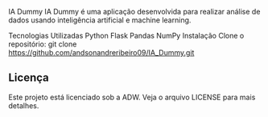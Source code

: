 IA Dummy
IA Dummy é uma aplicação desenvolvida para realizar análise de dados usando inteligência artificial e machine learning.

Tecnologias Utilizadas
Python
Flask
Pandas
NumPy
Instalação
Clone o repositório:
git clone https://github.com/andsonandreribeiro09/IA_Dummy.git


## Licença
Este projeto está licenciado sob a ADW. Veja o arquivo LICENSE para mais detalhes.
